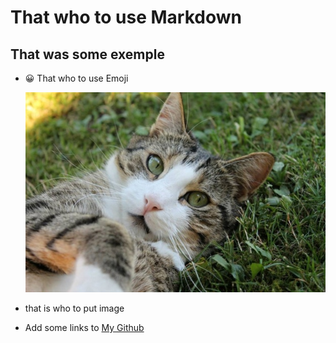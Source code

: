 # That who to use Markdown

## That was some exemple
* :grinning: That who to use Emoji 
  
  ![](./cat_cats_eyes_cat_face_269574.jpg) 
* that is who to put image 
  
* Add some links to [My Github](https://github.com/SephyrothC)


